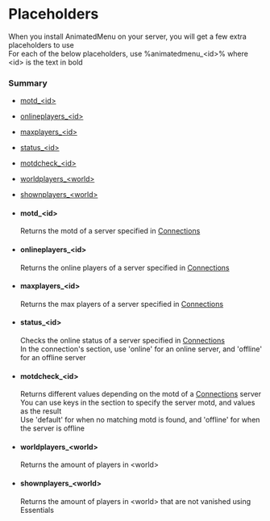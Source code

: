 # Placeholders #
When you install AnimatedMenu on your server, you will get a few extra placeholders to use  
For each of the below placeholders, use %animatedmenu_&lt;id&gt;% where &lt;id&gt; is the text in bold  
### Summary ###
- [motd_&lt;id&gt;](#user-content-motd_&lt;id&gt;)
- [onlineplayers_&lt;id&gt;](#user-content-onlineplayers_&lt;id&gt;)
- [maxplayers_&lt;id&gt;](#user-content-maxplayers_&lt;id&gt;)
- [status_&lt;id&gt;](#user-content-status_&lt;id&gt;)
- [motdcheck_&lt;id&gt;](#user-content-motdcheck_&lt;id&gt;)
- [worldplayers_&lt;world&gt;](#user-content-worldplayers_&lt;world&gt;)
- [shownplayers_&lt;world&gt;](#user-content-shownplayers_&lt;world&gt;)

- #### motd_&lt;id&gt; ####
  Returns the motd of a server specified in [Connections](config.md#connections)  

- #### onlineplayers_&lt;id&gt; ####
  Returns the online players of a server specified in [Connections](config.md#connections)  

- #### maxplayers_&lt;id&gt; ####
  Returns the max players of a server specified in [Connections](config.md#connections)  

- #### status_&lt;id&gt; ####
  Checks the online status of a server specified in [Connections](config.md#connections)  
  In the connection's section, use 'online' for an online server, and 'offline' for an offline server  

- #### motdcheck_&lt;id&gt; ####
  Returns different values depending on the motd of a [Connections](config.md#connections) server  
  You can use keys in the section to specify the server motd, and values as the result  
  Use 'default' for when no matching motd is found, and 'offline' for when the server is offline  

- #### worldplayers_&lt;world&gt; ####
  Returns the amount of players in &lt;world&gt;  

- #### shownplayers_&lt;world&gt; ####
  Returns the amount of players in &lt;world&gt; that are not vanished using Essentials  

